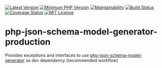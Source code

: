 [![Latest Version](https://img.shields.io/packagist/v/wol-soft/php-json-schema-model-generator-exception.svg)](https://packagist.org/packages/wol-soft/php-json-schema-model-generator-exception)
[![Minimum PHP Version](https://img.shields.io/badge/php-%3E%3D%208.0-8892BF.svg)](https://php.net/)
[![Maintainability](https://qlty.sh/gh/wol-soft/projects/php-json-schema-model-generator-production/maintainability.svg)](https://qlty.sh/gh/wol-soft/projects/php-json-schema-model-generator-production)
[![Build Status](https://github.com/wol-soft/php-json-schema-model-generator-production/actions/workflows/main.yml/badge.svg)](https://github.com/wol-soft/php-json-schema-model-generator-production/actions/workflows/main.yml)
[![Coverage Status](https://coveralls.io/repos/github/wol-soft/php-json-schema-model-generator-production/badge.svg?branch=master)](https://coveralls.io/github/wol-soft/php-json-schema-model-generator-production?branch=master)
[![MIT License](https://img.shields.io/packagist/l/wol-soft/php-json-schema-model-generator-production.svg)](https://github.com/wol-soft/php-json-schema-model-generator-production/blob/master/LICENSE)

# php-json-schema-model-generator-production
Provides exceptions and interfaces to use [php-json-schema-model-generator](https://github.com/wol-soft/php-json-schema-model-generator) as dev dependency (recommended workflow)
